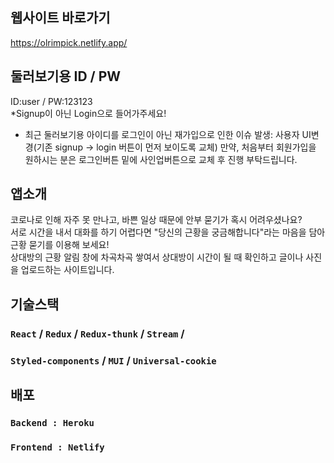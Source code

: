 ## 웹사이트 바로가기

https://olrimpick.netlify.app/

## 둘러보기용 ID / PW
ID:user / PW:123123\
*Signup이 아닌 Login으로 들어가주세요!
+ 최근 둘러보기용 아이디를 로그인이 아닌 재가입으로 인한 이슈 발생: 사용자 UI변경(기존 signup -> login 버튼이 먼저 보이도록 교체)
만약, 처음부터 회원가입을 원하시는 분은 로그인버튼 밑에 사인업버튼으로 교체 후 진행 부탁드립니다.

## 앱소개

코로나로 인해 자주 못 만나고, 바쁜 일상 때문에 안부 묻기가 혹시
어려우셨나요?\
 서로 시간을 내서 대화를 하기 어렵다면 "당신의 근황을
궁금해합니다"라는 마음을 담아 근황 묻기를 이용해 보세요!\
 상대방의 근황 알림 창에 차곡차곡 쌓여서 상대방이 시간이 될 때
확인하고 글이나 사진을 업로드하는 사이트입니다.

## 기술스택

### `React` / `Redux` / `Redux-thunk` / `Stream` /

### `Styled-components` / `MUI` / `Universal-cookie`

## 배포

### `Backend : Heroku`

### `Frontend : Netlify`

